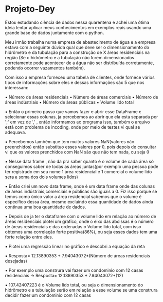 # Projeto-Dey
Estou estudando ciência de dados nessa quarentena e achei uma ótima ideia tentar aplicar meus conhecimentos em exemplos reais  usando uma grande base de dados juntamente com o python.

Meu irmão trabalha numa empresa de abastecimento de água e a empresa estava com a seguinte dúvida qual que deve ser o dimensionamento do hidrômetro e da tubulação para a construção de X áreas residenciais na região (Se o hidrômetro e a tubulação não forem dimensionados corretamente pode acontecer de a água não ser distribuída corretamente, podendo ocorrer vazamentos também).

Com isso a empresa forneceu uma tabela de clientes, onde fornece vários tipos de informações sobre eles e dessas informações são 5 que nos interessam:

▪ Número de áreas residenciais
▪ Número de áreas comerciais 
▪ Número de áreas indústriais
▪ Número de áreas públicas
▪ Volume lido total 

▪ Então o primeiro passo que vamos fazer e abrir esse DataFrame e selecionar essas colunas, ja percebemos ao abrir que ela esta separada por ';' em vez de ',' , então informamos ao programa isso, também o arquivo está com problema de incoding, onde por meio de testes vi qual se adequava.

▪ Percebemos também que tem muitos valores NaN(valores não preenchidos) então substituo esses valores por 0, pois depois de consultar vi que os valores prenchidos com NaN são que não tem nada, ou seja 0

▪ Nesse data frame , não da pra saber quanto é o volume  de cada área só conseguimos saber de todas as áreas juntas(por exemplo uma 
pessoa pode ter registrado em seu nome 1 área residencial e 1 comercial o volume lido sera a soma dos dois volumes lidos)

▪ Então criei um novo data frame, onde é um data frame onde das colunas de áreas indústriais,comerciais e públicas são iguais a 0. Fiz isso porque se temos como único valor a área residencial sabemos que o volume é específico dessa área, mesmo excluindo essa quantidade de dados ainda continua uma boa quantidade de dados.

▪ Depois de ja ter o dataframe com o volume lido em relação ao número de áreas residenciais plotei um grafíco, onde o eixo das abcissas é o número de áreas residenciais e das ordenadas o Volume lido total, com isso obtemos uma correlação forte positiva(86%), ou seja esses dados tem uma forte relação entre eles.

▪ Plotei uma regressão linear no gráfico e descobri a equação da reta 

▪ Resposta= 12.13890353 + 7.94043072*(Número de áreas residenciais desejadas)

▪ Por exemplo uma construra vai fazer um condominio com 12 casas residenciais -> Resposta= 12.13890353 + 7.94043072*(12)

▪ 107.42407223 é o Volume lido total, ou seja o dimensionamento do hidrômetro e a tubulação serão em relação a esse volume se uma construra decidir fazer um condominio com 12 casas 


 



